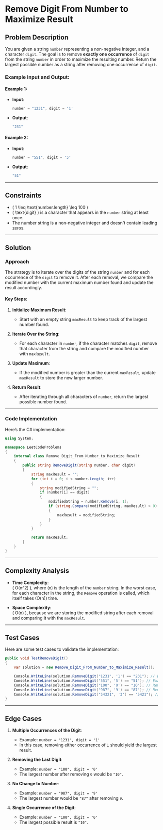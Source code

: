 # Remove Digit From Number to Maximize Result

## Problem Description
You are given a string `number` representing a non-negative integer, and a character `digit`. The goal is to remove **exactly one occurrence** of `digit` from the string `number` in order to maximize the resulting number. Return the largest possible number as a string after removing one occurrence of `digit`.

### Example Input and Output:

#### Example 1:
- **Input**: 
  ```csharp
  number = "1231", digit = '1'
  ```
- **Output**: 
  ```csharp
  "231"
  ```

#### Example 2:
- **Input**: 
  ```csharp
  number = "551", digit = '5'
  ```
- **Output**: 
  ```csharp
  "51"
  ```

---

## Constraints
- \( 1 \leq \text{number.length} \leq 100 \)
- \( \text{digit} \) is a character that appears in the `number` string at least once.
- The number string is a non-negative integer and doesn't contain leading zeros.

---

## Solution

### Approach
The strategy is to iterate over the digits of the string `number` and for each occurrence of the `digit` to remove it. After each removal, we compare the modified number with the current maximum number found and update the result accordingly.

#### Key Steps:
1. **Initialize Maximum Result**:
   - Start with an empty string `maxResult` to keep track of the largest number found.

2. **Iterate Over the String**:
   - For each character in `number`, if the character matches `digit`, remove that character from the string and compare the modified number with `maxResult`.

3. **Update Maximum**:
   - If the modified number is greater than the current `maxResult`, update `maxResult` to store the new larger number.

4. **Return Result**:
   - After iterating through all characters of `number`, return the largest possible number found.

---

### Code Implementation
Here’s the C# implementation:

```csharp
using System;

namespace LeetCodeProblems
{
    internal class Remove_Digit_From_Number_to_Maximize_Result
    {
        public string RemoveDigit(string number, char digit)
        {
            string maxResult = "";
            for (int i = 0; i < number.Length; i++)
            {
                string modifiedString = "";
                if (number[i] == digit)
                {
                    modifiedString = number.Remove(i, 1);
                    if (string.Compare(modifiedString, maxResult) > 0)
                    {
                        maxResult = modifiedString;
                    }
                }
            }

            return maxResult;
        }
    }
}
```

---

## Complexity Analysis

- **Time Complexity**:  
  \( O(n^2) \), where \(n\) is the length of the `number` string. In the worst case, for each character in the string, the `Remove` operation is called, which itself takes \(O(n)\) time.

- **Space Complexity**:  
  \( O(n) \), because we are storing the modified string after each removal and comparing it with the `maxResult`.

---

## Test Cases
Here are some test cases to validate the implementation:

```csharp
public void TestRemoveDigit()
{
    var solution = new Remove_Digit_From_Number_to_Maximize_Result();

    Console.WriteLine(solution.RemoveDigit("1231", '1') == "231"); // Example 1
    Console.WriteLine(solution.RemoveDigit("551", '5') == "51"); // Example 2
    Console.WriteLine(solution.RemoveDigit("100", '0') == "10"); // Remove 0 from "100"
    Console.WriteLine(solution.RemoveDigit("987", '9') == "87"); // Remove 9 from "987"
    Console.WriteLine(solution.RemoveDigit("54321", '3') == "5421"); // Remove 3 from "54321"
}
```

---

## Edge Cases
1. **Multiple Occurrences of the Digit**:
   - Example: `number = "1231", digit = '1'`
   - In this case, removing either occurrence of `1` should yield the largest result.

2. **Removing the Last Digit**:
   - Example: `number = "100", digit = '0'`
   - The largest number after removing `0` would be `"10"`.

3. **No Change to Number**:
   - Example: `number = "987", digit = '9'`
   - The largest number would be `"87"` after removing `9`.

4. **Single Occurrence of the Digit**:
   - Example: `number = "100", digit = '0'`
   - The largest possible result is `"10"`.

